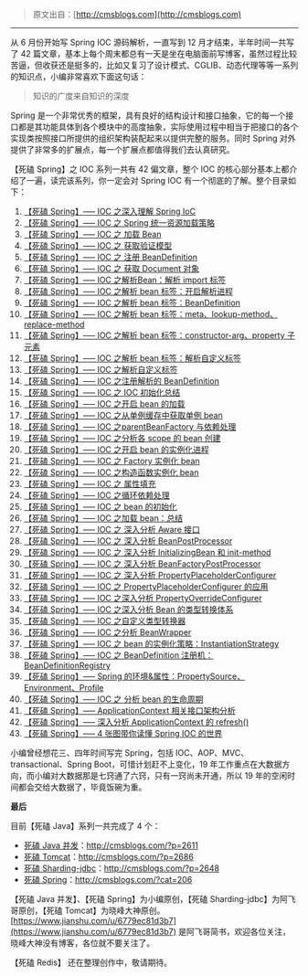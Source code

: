 > 原文出自：[http://cmsblogs.com](http://cmsblogs.com)

----


从 6 月份开始写 Spring IOC 源码解析，一直写到 12 月才结束，半年时间一共写了 42 篇文章，基本上每个周末都总有一天是坐在电脑面前写博客，虽然过程比较苦逼，但收获还是挺多的，比如又复习了设计模式、CGLIB、动态代理等等一系列的知识点，小编非常喜欢下面这句话：

> 知识的广度来自知识的深度

Spring 是一个非常优秀的框架，具有良好的结构设计和接口抽象，它的每一个接口都是其功能具体到各个模块中的高度抽象，实际使用过程中相当于把接口的各个实现类按照接口所提供的组织架构装配起来以提供完整的服务。同时 Spring 对外提供了非常多的扩展点，每一个扩展点都值得我们去认真研究。

【死磕 Spring】之 IOC 系列一共有 42 偏文章，整个 IOC 的核心部分基本上都介绍了一遍，读完该系列，你一定会对 Spring IOC 有一个彻底的了解。整个目录如下：

1. [【死磕 Spring】—– IOC 之深入理解 Spring IoC](http://cmsblogs.com/?p=2652)
2. [【死磕 Spring】—– IOC 之 Spring 统一资源加载策略](http://cmsblogs.com/?p=2656)
3. [【死磕 Spring】—– IOC 之 加载 Bean](http://cmsblogs.com/?p=2658)
4. [【死磕 Spring】—– IOC 之 获取验证模型](http://cmsblogs.com/?p=2688)
5. [【死磕 Spring】—– IOC 之 注册 BeanDefinition](http://cmsblogs.com/?p=2697)
6. [【死磕 Spring】—– IOC 之 获取 Document 对象](http://cmsblogs.com/?p=2695)
7. [【死磕 Spring】—– IOC 之解析Bean：解析 import 标签](http://cmsblogs.com/?p=2724)
8. [【死磕 Spring】—– IOC 之解析 bean 标签：开启解析进程](http://cmsblogs.com/?p=2731)
9. [【死磕 Spring】—– IOC 之解析 bean 标签：BeanDefinition](http://cmsblogs.com/?p=2734)
10. [【死磕 Spring】—– IOC 之解析 bean 标签：meta、lookup-method、replace-method](http://cmsblogs.com/?p=2736)
11. [【死磕 Spring】—– IOC 之解析 bean 标签：constructor-arg、property 子元素](http://cmsblogs.com/?p=2754)
12. [【死磕 Spring】—– IOC 之解析 bean 标签：解析自定义标签](http://cmsblogs.com/?p=2756)
13. [【死磕 Spring】—– IOC 之解析自定义标签](http://cmsblogs.com/?p=2841)
14. [【死磕 Spring】—– IOC 之注册解析的 BeanDefinition](http://cmsblogs.com/?p=2763)
15. [【死磕 Spring】—– IOC 之 IOC 初始化总结](http://cmsblogs.com/?p=2790)
16. [【死磕 Spring】—– IOC 之开启 bean 的加载](http://cmsblogs.com/?p=2806)
17. [【死磕 Spring】—– IOC 之从单例缓存中获取单例 bean](http://cmsblogs.com/?p=2808)
18. [【死磕 Spring】—– IOC 之parentBeanFactory 与依赖处理](http://cmsblogs.com/?p=2810)
19. [【死磕 Spring】—– IOC 之分析各 scope 的 bean 创建](http://cmsblogs.com/?p=2839)
20. [【死磕 Spring】—– IOC 之开启 bean 的实例化进程](http://cmsblogs.com/?p=2846)
21. [【死磕 Spring】—– IOC 之 Factory 实例化 bean](http://cmsblogs.com/?p=2848)
22. [【死磕 Spring】—– IOC 之构造函数实例化 bean](http://cmsblogs.com/?p=2850)
23. [【死磕 Spring】—– IOC 之 属性填充](http://cmsblogs.com/?p=2885)
24. [【死磕 Spring】—– IOC 之循环依赖处理](http://cmsblogs.com/?p=2887)
25. [【死磕 Spring】—– IOC 之 bean 的初始化](http://cmsblogs.com/?p=2890 )
26. [【死磕 Spring】—– IOC 之加载 bean：总结](http://cmsblogs.com/?p=2905)
27. [【死磕 Spring】—– IOC 之 深入分析 Aware 接口](http://cmsblogs.com/?p=3335)
28. [【死磕 Spring】—– IOC 之 深入分析 BeanPostProcessor](http://cmsblogs.com/?p=3338)
29. [【死磕 Spring】—– IOC 之 深入分析 InitializingBean 和 init-method](http://cmsblogs.com/?p=3340)
30. [【死磕 Spring】—– IOC 之 深入分析 BeanFactoryPostProcessor](http://cmsblogs.com/?p=3342)
31. [【死磕 Spring】—– IOC 之 深入分析 PropertyPlaceholderConfigurer](http://cmsblogs.com/?p=3837)
32. [【死磕 Spring】—– IOC 之 PropertyPlaceholderConfigurer 的应用](http://cmsblogs.com/?p=3839)
33. [【死磕 Spring】—– IOC 之深入分析 PropertyOverrideConfigurer](http://cmsblogs.com/?p=3924)
34. [【死磕 Spring】—– IOC 之深入分析 Bean 的类型转换体系](http://cmsblogs.com/?p=3983)
35. [【死磕 Spring】—– IOC 之自定义类型转换器](http://cmsblogs.com/?p=3985)
36. [【死磕 Spring】—– IOC 之分析 BeanWrapper](http://cmsblogs.com/?p=4020)
37. [【死磕 Spring】—– IOC 之 bean 的实例化策略：InstantiationStrategy](http://cmsblogs.com/?p=4022)
38. [【死磕 Spring】—– IOC 之 BeanDefinition 注册机：BeanDefinitionRegistry](http://cmsblogs.com/?p=4026)
39. [【死磕 Spring】—– Spring 的环境&属性：PropertySource、Environment、Profile](http://cmsblogs.com/?p=4032)
40. [【死磕 Spring】—– IOC 之 分析 bean 的生命周期](http://cmsblogs.com/?p=4034)
41. [【死磕 Spring】—– ApplicationContext 相关接口架构分析](http://cmsblogs.com/?p=4036)
42. [【死磕 Spring】—– 深入分析 ApplicationContext 的 refresh()](http://cmsblogs.com/?p=4043)
43. [【死磕 Spring】—– 4 张图带你读懂 Spring IOC 的世界](http://cmsblogs.com/?p=4045)

小编曾经想花三、四年时间写完 Spring，包括 IOC、AOP、MVC、transactional、Spring Boot，可惜计划赶不上变化，19 年工作重点在大数据方向，而小编对大数据那是七窍通了六窍，只有一窍尚未开通，所以 19 年的空闲时间都会交给大数据了，毕竟饭碗为重。

**最后**

目前【死磕 Java】系列一共完成了 4 个：

- [死磕 Java 并发](http://cmsblogs.com/?p=2611)：http://cmsblogs.com/?p=2611
- [死磕 Tomcat](http://cmsblogs.com/?p=2686)：http://cmsblogs.com/?p=2686
- [死磕 Sharding-jdbc](http://cmsblogs.com/?p=2648)：http://cmsblogs.com/?p=2648
- [死磕 Spring](http://cmsblogs.com/?cat=206)：http://cmsblogs.com/?cat=206

【死磕 Java 并发】、【死磕 Spring】为小编原创，【死磕 Sharding-jdbc】为阿飞哥原创，【死磕 Tomcat】为晓峰大神原创。[https://www.jianshu.com/u/6779ec81d3b7](https://www.jianshu.com/u/6779ec81d3b7) 是阿飞哥简书，欢迎各位关注，晓峰大神没有博客，各位就不要关注了。

【死磕 Redis】 还在整理创作中，敬请期待。
